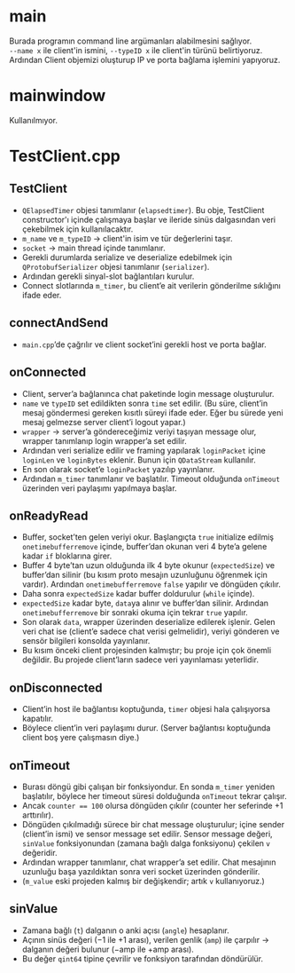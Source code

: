 # main
Burada programın command line argümanları alabilmesini sağlıyor.  
`--name x` ile client'in ismini, `--typeID x` ile client'in türünü belirtiyoruz.  
Ardından Client objemizi oluşturup IP ve porta bağlama işlemini yapıyoruz.  

# mainwindow
Kullanılmıyor.  

# TestClient.cpp

## TestClient
- `QElapsedTimer` objesi tanımlanır (`elapsedtimer`). Bu obje, TestClient constructor'ı içinde çalışmaya başlar ve ileride sinüs dalgasından veri çekebilmek için kullanılacaktır.  
- `m_name` ve `m_typeID` → client'in isim ve tür değerlerini taşır.  
- `socket` → main thread içinde tanımlanır.  
- Gerekli durumlarda serialize ve deserialize edebilmek için `QProtobufSerializer` objesi tanımlanır (`serializer`).  
- Ardından gerekli sinyal-slot bağlantıları kurulur.  
- Connect slotlarında `m_timer`, bu client’e ait verilerin gönderilme sıklığını ifade eder.  

## connectAndSend
- `main.cpp`’de çağrılır ve client socket’ini gerekli host ve porta bağlar.  

## onConnected
- Client, server’a bağlanınca chat paketinde login message oluşturulur.  
- `name` ve `typeID` set edildikten sonra `time` set edilir. (Bu süre, client’in mesaj göndermesi gereken kısıtlı süreyi ifade eder. Eğer bu sürede yeni mesaj gelmezse server client’i logout yapar.)  
- `wrapper` → server’a göndereceğimiz veriyi taşıyan message olur, wrapper tanımlanıp login wrapper’a set edilir.  
- Ardından veri serialize edilir ve framing yapılarak `loginPacket` içine `loginLen` ve `loginBytes` eklenir. Bunun için `QDataStream` kullanılır.  
- En son olarak socket’e `loginPacket` yazılıp yayınlanır.  
- Ardından `m_timer` tanımlanır ve başlatılır. Timeout olduğunda `onTimeout` üzerinden veri paylaşımı yapılmaya başlar.  

## onReadyRead
- Buffer, socket’ten gelen veriyi okur. Başlangıçta `true` initialize edilmiş `onetimebufferremove` içinde, buffer’dan okunan veri 4 byte’a gelene kadar `if` bloklarına girer.  
- Buffer 4 byte’tan uzun olduğunda ilk 4 byte okunur (`expectedSize`) ve buffer’dan silinir (bu kısım proto mesajın uzunluğunu öğrenmek için vardır). Ardından `onetimebufferremove` `false` yapılır ve döngüden çıkılır.  
- Daha sonra `expectedSize` kadar buffer doldurulur (`while` içinde).  
- `expectedSize` kadar byte, `data`ya alınır ve buffer’dan silinir. Ardından `onetimebufferremove` bir sonraki okuma için tekrar `true` yapılır.  
- Son olarak `data`, wrapper üzerinden deserialize edilerek işlenir. Gelen veri chat ise (client’e sadece chat verisi gelmelidir), veriyi gönderen ve sensör bilgileri konsolda yayınlanır.  
- Bu kısım önceki client projesinden kalmıştır; bu proje için çok önemli değildir. Bu projede client’ların sadece veri yayınlaması yeterlidir.  

## onDisconnected
- Client’in host ile bağlantısı koptuğunda, `timer` objesi hala çalışıyorsa kapatılır.  
- Böylece client’in veri paylaşımı durur. (Server bağlantısı koptuğunda client boş yere çalışmasın diye.)  

## onTimeout
- Burası döngü gibi çalışan bir fonksiyondur. En sonda `m_timer` yeniden başlatılır, böylece her timeout süresi dolduğunda `onTimeout` tekrar çalışır.  
- Ancak `counter == 100` olursa döngüden çıkılır (counter her seferinde +1 arttırılır).  
- Döngüden çıkılmadığı sürece bir chat message oluşturulur; içine sender (client’in ismi) ve sensor message set edilir. Sensor message değeri, `sinValue` fonksiyonundan (zamana bağlı dalga fonksiyonu) çekilen `v` değeridir.  
- Ardından wrapper tanımlanır, chat wrapper’a set edilir. Chat mesajının uzunluğu başa yazıldıktan sonra veri socket üzerinden gönderilir.  
- (`m_value` eski projeden kalmış bir değişkendir; artık `v` kullanıyoruz.)  

## sinValue
- Zamana bağlı (`t`) dalganın o anki açısı (`angle`) hesaplanır.  
- Açının sinüs değeri (−1 ile +1 arası), verilen genlik (`amp`) ile çarpılır → dalganın değeri bulunur (−amp ile +amp arası).  
- Bu değer `qint64` tipine çevrilir ve fonksiyon tarafından döndürülür.  
